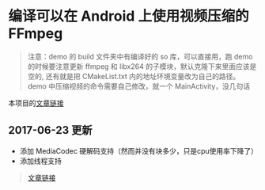 # 编译可以在 Android 上使用视频压缩的 FFmpeg

> 注意：demo 的 build 文件夹中有编译好的 so 库，可以直接用，跑 demo 的时候要注意更新 ffmpeg 和 libx264 的子模块，默认克隆下来里面应该是空的, 还有就是把 CMakeList.txt 内的地址环境变量改为自己的路径。demo 中压缩视频的命令需要自己修改，就一个 MainActivity，没几句话

本项目的[文章链接](https://voiddog.github.io/2017/06/18/%E5%9C%A8Android%E4%B8%8A%E4%BD%BF%E7%94%A8FFmpeg%E5%8E%8B%E7%BC%A9%E8%A7%86%E9%A2%91/)

## 2017-06-23 更新
* 添加 MediaCodec 硬解码支持（然而并没有块多少，只是cpu使用率下降了）
* 添加线程支持
> [文章链接](https://voiddog.github.io/2017/06/24/%E7%BB%99FFmpeg%E5%8A%A0%E4%B8%8AMediaCodec%E5%92%8C%E7%BA%BF%E7%A8%8B%E6%94%AF%E6%8C%81/)
